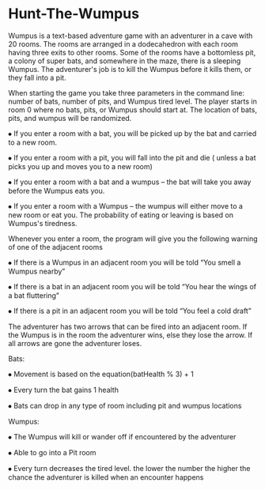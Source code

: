 # Hunt-The-Wumpus
Wumpus is a text-based adventure game with an adventurer in a cave with 20 rooms. The rooms are arranged in a dodecahedron with each room having three exits to other rooms. Some of the rooms have a bottomless pit, a colony of super bats, and somewhere in the maze, there is a sleeping Wumpus. The adventurer's job is to kill the Wumpus before it kills them, or they fall into a pit.

When starting the game you take three parameters in the command line: number of bats, number of pits, and Wumpus tired level. The player starts in room 0 where no bats, pits, or Wumpus should start at. The location of bats, pits, and wumpus will be randomized.

⦁ If you enter a room with a bat, you will be picked up by the bat and carried to a new room. 

⦁ If you enter a room with a pit, you will fall into the pit and die ( unless a bat picks you up and moves you to a new room) 

⦁ If you enter a room with a bat and a wumpus – the bat will take you away before the Wumpus eats you. 

⦁ If you enter a room with a Wumpus – the wumpus will either move to a new room or eat you. The probability of eating or leaving is based on Wumpus's tiredness.

Whenever you enter a room, the program will give you the following warning of one of the adjacent rooms

⦁ If there is a Wumpus in an adjacent room you will be told “You smell a Wumpus nearby” 

⦁ If there is a bat in an adjacent room you will be told “You hear the wings of a bat fluttering” 

⦁ If there is a pit in an adjacent room you will be told “You feel a cold draft”

The adventurer has two arrows that can be fired into an adjacent room. If the Wumpus is in the room the adventurer wins, else they lose the arrow. If all arrows are gone the adventurer loses.

Bats:

⦁ Movement is based on the equation(batHealth % 3) + 1 

⦁ Every turn the bat gains 1 health

⦁ Bats can drop in any type of room including pit and wumpus locations

Wumpus: 

⦁ The Wumpus will kill or wander off if encountered by the adventurer 

⦁ Able to go into a Pit room 

⦁ Every turn decreases the tired level. the lower the number the higher the chance the adventurer is killed when an encounter happens
